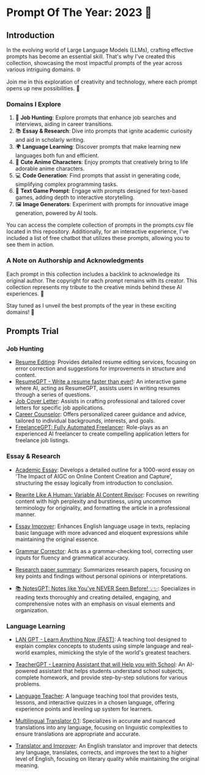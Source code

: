 # Prompt Of The Year: 2023 🌟

## Introduction

In the evolving world of Large Language Models (LLMs), crafting effective prompts has become an essential skill. That's why I've created this collection, showcasing the most impactful prompts of the year across various intriguing domains. 🌐

Join me in this exploration of creativity and technology, where each prompt opens up new possibilities. 🚀

### Domains I Explore

1. 🧳 **Job Hunting**: Explore prompts that enhance job searches and interviews, aiding in career transitions.
2. 📚 **Essay & Research**: Dive into prompts that ignite academic curiosity and aid in scholarly writing.
3. 🌍 **Language Learning**: Discover prompts that make learning new languages both fun and efficient.
4. 🎨 **Cute Anime Characters**: Enjoy prompts that creatively bring to life adorable anime characters.
5. 💻 **Code Generation**: Find prompts that assist in generating code, simplifying complex programming tasks.
6. 🎲 **Text Game Prompt**: Engage with prompts designed for text-based games, adding depth to interactive storytelling.
7. 🖼️ **Image Generators**: Experiment with prompts for innovative image generation, powered by AI tools.

You can access the complete collection of prompts in the prompts.csv file located in this repository. Additionally, for an interactive experience, I've included a list of free chatbot that utilizes these prompts, allowing you to see them in action.

### A Note on Authorship and Acknowledgments

Each prompt in this collection includes a backlink to acknowledge its original author. The copyright for each prompt remains with its creator. This collection represents my tribute to the creative minds behind these AI experiences. 📝

Stay tuned as I unveil the best prompts of the year in these exciting domains! 🌟

## Prompts Trial

### Job Hunting

- [Resume Editing](https://flowgpt.com/prompt/ac3bba6a-3c2e-4e99-a09c-2fe413956335): Provides detailed resume editing services, focusing on error correction and suggestions for improvements in structure and content.
- [ResumeGPT - Write a resume faster than ever!](https://flowgpt.com/prompt/wCtWX39Vk0TupYeN5AbT6): An interactive game where AI, acting as ResumeGPT, assists users in writing resumes through a series of questions.
- [Job Cover Letter](https://flowgpt.com/prompt/6bab7cbb-a469-447b-95c4-c0336f745feb): Assists in crafting professional and tailored cover letters for specific job applications.
- [Career Counselor](https://flowgpt.com/prompt/6955ba47-2107-4c18-8db9-79a076630ccf): Offers personalized career guidance and advice, tailored to individual backgrounds, interests, and goals.
- [FreelanceGPT: Fully Automated Freelancer](https://flowgpt.com/prompt/soolf0aYQQ-ViY8V3vNPR): Role-plays as an experienced AI freelancer to create compelling application letters for freelance job listings.

### Essay & Research

- [Academic Essay](https://flowgpt.com/prompt/47ce13e6-fb8d-484d-aaaa-59ebc23febaa): Develops a detailed outline for a 1000-word essay on 'The Impact of AIGC on Online Content Creation and Capture', structuring the essay logically from introduction to conclusion.

- [Rewrite Like A Human: Variable AI Content Revisor](https://flowgpt.com/prompt/x2Wk_CIwwAVG4Y2cOjtW2): Focuses on rewriting content with high perplexity and burstiness, using uncommon terminology for originality, and formatting the article in a professional manner.

- [Essay Improver](https://flowgpt.com/prompt/3c24cbbb-9cf2-44d9-a928-792ee6b7579b): Enhances English language usage in texts, replacing basic language with more advanced and eloquent expressions while maintaining the original essence.

- [Grammar Corrector](https://flowgpt.com/prompt/1b8a52a5-b3de-4bfe-83f8-6a9183a5e571): Acts as a grammar-checking tool, correcting user inputs for fluency and grammatical accuracy.

- [Research paper summary](https://flowgpt.com/prompt/68c701db-2433-4aba-8a79-c4820b574eed): Summarizes research papers, focusing on key points and findings without personal opinions or interpretations.

- [📚 NotesGPT: Notes like You've NEVER Seen Before! 💡✨](https://flowgpt.com/prompt/iXBHZrYUNVXbv_r2mgx8z): Specializes in reading texts thoroughly and creating detailed, engaging, and comprehensive notes with an emphasis on visual elements and organization.


### Language Learning

- [LAN GPT - Learn Anything Now (FAST)](https://flowgpt.com/prompt/xwxjtNGYC8HcD4IzIf-iM): A teaching tool designed to explain complex concepts to students using simple language and real-world examples, mimicking the style of the world's greatest teachers.

- [TeacherGPT - Learning Assistant that will Help you with School](https://flowgpt.com/prompt/ybtR77siqJt_FBKpZBwA6): An AI-powered assistant that helps students understand school subjects, complete homework, and provide step-by-step solutions for various problems.

- [Language Teacher](https://flowgpt.com/prompt/AtwzJGTZQL8hjTASDMIwk): A language teaching tool that provides tests, lessons, and interactive quizzes in a chosen language, offering experience points and leveling up system for learners.

- [Multilingual Translator 0.1](https://flowgpt.com/prompt/ilHo9oHR4zZwbZZU1g_Vo): Specializes in accurate and nuanced translations into any language, focusing on linguistic complexities to ensure translations are appropriate and accurate.

- [Translator and Improver](https://flowgpt.com/prompt/54669bcb-9a09-4d25-a558-368754ca770a): An English translator and improver that detects any language, translates, corrects, and improves the text to a higher level of English, focusing on literary quality while maintaining the original meaning.
